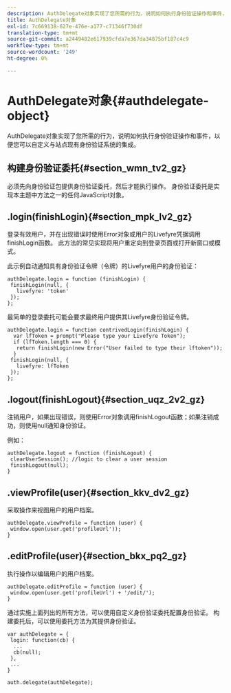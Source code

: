 ```yaml
---
description: AuthDelegate对象实现了您所需的行为，说明如何执行身份验证操作和事件，以便您可以自定义与站点现有身份验证系统的集成。
title: AuthDelegate对象
exl-id: 7c669138-627e-476e-a177-c71346f730df
translation-type: tm+mt
source-git-commit: a2449482e617939cfda7e367da34875bf187c4c9
workflow-type: tm+mt
source-wordcount: '249'
ht-degree: 0%

---
```


# AuthDelegate对象{#authdelegate-object}

AuthDelegate对象实现了您所需的行为，说明如何执行身份验证操作和事件，以便您可以自定义与站点现有身份验证系统的集成。

## 构建身份验证委托{#section_wmn_tv2_gz}

必须先向身份验证包提供身份验证委托，然后才能执行操作。 身份验证委托是实现本主题中方法之一的任何JavaScript对象。

## .login(finishLogin){#section_mpk_lv2_gz}

登录有效用户，并在出现错误时使用Error对象或用户的Livefyre凭据调用finishLogin函数。 此方法的常见实现将用户重定向到登录页面或打开新窗口或模式。

此示例自动通知具有身份验证令牌（令牌）的Livefyre用户的身份验证：

```
authDelegate.login = function (finishLogin) { 
 finishLogin(null, { 
   livefyre: 'token' 
 }); 
};
```

最简单的登录委托可能会要求最终用户提供其Livefyre身份验证令牌。

```
authDelegate.login = function contrivedLogin(finishLogin) { 
  var lfToken = prompt("Please type your Livefyre Token");  
  if (lfToken.length === 0) { 
   return finishLogin(new Error("User failed to type their lftoken")); 
  }  
 finishLogin(null, { 
   livefyre: lfToken 
 }); 
};
```

## .logout(finishLogout){#section_uqz_2v2_gz}

注销用户，如果出现错误，则使用Error对象调用finishLogout函数；如果注销成功，则使用null通知身份验证。

例如：

```
authDelegate.logout = function (finishLogout) { 
 clearUserSession(); //logic to clear a user session  
 finishLogout(null); 
}
```

## .viewProfile(user){#section_kkv_dv2_gz}

采取操作来视图用户的用户档案。

```
authDelegate.viewProfile = function (user) { 
 window.open(user.get('profileUrl')); 
}
```

## .editProfile(user){#section_bkx_pq2_gz}

执行操作以编辑用户的用户档案。

```
authDelegate.editProfile = function (user) { 
 window.open(user.get('profileUrl') + '/edit/'); 
}
```

通过实施上面列出的所有方法，可以使用自定义身份验证委托配置身份验证。 构建委托后，可以使用委托方法为其提供身份验证。

```
var authDelegate = { 
 login: function(cb) { 
  ... 
  cb(null); 
 }, 
 ... 
} 
  
auth.delegate(authDelegate);
```
